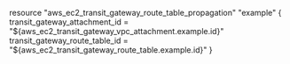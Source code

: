 resource "aws_ec2_transit_gateway_route_table_propagation" "example" {
  transit_gateway_attachment_id  = "${aws_ec2_transit_gateway_vpc_attachment.example.id}"
  transit_gateway_route_table_id = "${aws_ec2_transit_gateway_route_table.example.id}"
}
